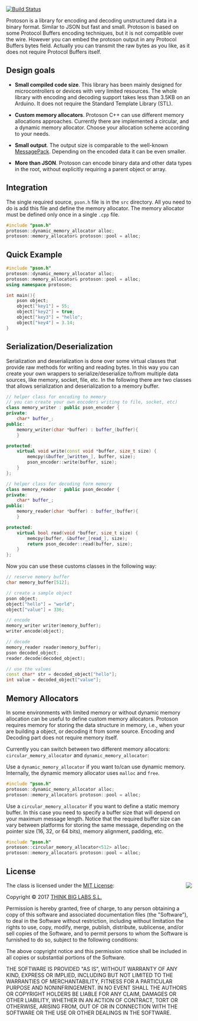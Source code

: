 [![Build Status](https://travis-ci.org/thinger-io/Protoson.svg)](https://travis-ci.org/thinger-io/Protoson)

Protoson is a library for encoding and decoding unstructured data in a binary format. Similar to JSON but fast and small. Protoson is based on some Protocol Buffers encoding techniques, but it is not compatible over the wire. However you can embed the protoson output in any Protocol Buffers bytes field. Actually you can transmit the raw bytes as you like, as it does not require Protocol Buffers itself.

## Design goals

- **Small compiled code size**. This library has been mainly designed for microcontrollers or devices with very limited resources. The whole library with encoding and decoding support takes less than 3.5KB on an Arduino. It does not require the Standard Template Library (STL).

- **Custom memory allocators**. Protoson C++ can use different memory allocations approaches. Currently there are implemented a circular, and a dynamic memory allocator. Choose your allocation scheme according to your needs.

- **Small output**. The output size is comparable to the well-known [MessagePack](http://msgpack.org/). Depending on the encoded data it can be even smaller.

- **More than JSON**. Protoson can encode binary data and other data types in the root, without explicitly requiring a parent object or array.

## Integration

The single required source, `pson.h` file is in the `src` directory. All you need to do is add this file and define the memory allocator. The memory allocator must be defined only once in a single `.cpp` file.

```cpp
#include "pson.h"
protoson::dynamic_memory_allocator alloc;
protoson::memory_allocator& protoson::pool = alloc;
```

## Quick Example

```cpp
#include "pson.h"
protoson::dynamic_memory_allocator alloc;
protoson::memory_allocator& protoson::pool = alloc;
using namespace protoson;

int main(){
    pson object;
    object["key1"] = 55;
    object["key2"] = true;
    object["key3"] = "hello";
    object["key4"] = 3.14;
}
```

## Serialization/Deserialization

Serialization and deserialization is done over some virtual classes that provide raw methods for writing and reading bytes. In this way you can create your own wrappers to serialize/deserialize to/from multiple data sources, like memory, socket, file, etc. In the following there are two  classes that allows serialization and deserialization to a memory buffer.

```cpp
// helper class for encoding to memory
// you can create your own encoders writing to file, socket, etc)
class memory_writer : public pson_encoder {
private:
    char* buffer_;
public:
    memory_writer(char *buffer) : buffer_(buffer){
    }

protected:
    virtual void write(const void *buffer, size_t size) {
        memcpy(&buffer_[written_], buffer, size);
        pson_encoder::write(buffer, size);
    }
};

// helper class for decoding form memory
class memory_reader : public pson_decoder {
private:
    char* buffer_;
public:
    memory_reader(char *buffer) : buffer_(buffer){
    }

protected:
    virtual bool read(void *buffer, size_t size) {
        memcpy(buffer, &buffer_[read_], size);
        return pson_decoder::read(buffer, size);
    }
};

```

Now you can use these customs classes in the following way:

```cpp
// reserve memory buffer
char memory_buffer[512];

// create a sample object
pson object;
object["hello"] = "world";
object["value"] = 336;

// encode
memory_writer writer(memory_buffer);
writer.encode(object);

// decode
memory_reader reader(memory_buffer);
pson decoded_object;
reader.decode(decoded_object);

// use the values
const char* str = decoded_object["hello"];
int value = decoded_object["value"];
```

## Memory Allocators

In some environments with limited memory or without dynamic memory allocation can be useful to define custom memory allocators. Protoson requires memory for storing the data structure in memory, i.e., when your are building a object, or decoding it from some source. Encoding and Decoding part does not require memory itself.

Currently you can switch between two different memory  allocators: `circular_memory_allocator` and `dynamic_memory_allocator`:

Use a `dynamic_memory_allocator` if you want to/can use dynamic memory. Internally, the dynamic memory allocator uses `malloc` and `free`.

```cpp
#include "pson.h"
protoson::dynamic_memory_allocator alloc;
protoson::memory_allocator& protoson::pool = alloc;
```

Use a `circular_memory_allocator` if you want to define a static memory buffer. In this case you need to specify a buffer size that will depend on your maximum message length. Notice that the required buffer size can vary between platforms for storing the same message, depending on the pointer size (16, 32, or 64 bits), memory alignment, padding, etc.

```cpp
#include "pson.h"
protoson::circular_memory_allocator<512> alloc;
protoson::memory_allocator& protoson::pool = alloc;
```

## License

<img align="right" src="http://opensource.org/trademarks/opensource/OSI-Approved-License-100x137.png">

The class is licensed under the [MIT License](http://opensource.org/licenses/MIT):

Copyright &copy; 2017 [THINK BIG LABS S.L.](http://thinger.io)

Permission is hereby granted, free of charge, to any person obtaining a copy of this software and associated documentation files (the "Software"), to deal in the Software without restriction, including without limitation the rights to use, copy, modify, merge, publish, distribute, sublicense, and/or sell copies of the Software, and to permit persons to whom the Software is furnished to do so, subject to the following conditions:

The above copyright notice and this permission notice shall be included in all copies or substantial portions of the Software.

THE SOFTWARE IS PROVIDED "AS IS", WITHOUT WARRANTY OF ANY KIND, EXPRESS OR IMPLIED, INCLUDING BUT NOT LIMITED TO THE WARRANTIES OF MERCHANTABILITY, FITNESS FOR A PARTICULAR PURPOSE AND NONINFRINGEMENT. IN NO EVENT SHALL THE AUTHORS OR COPYRIGHT HOLDERS BE LIABLE FOR ANY CLAIM, DAMAGES OR OTHER LIABILITY, WHETHER IN AN ACTION OF CONTRACT, TORT OR OTHERWISE, ARISING FROM, OUT OF OR IN CONNECTION WITH THE SOFTWARE OR THE USE OR OTHER DEALINGS IN THE SOFTWARE.
